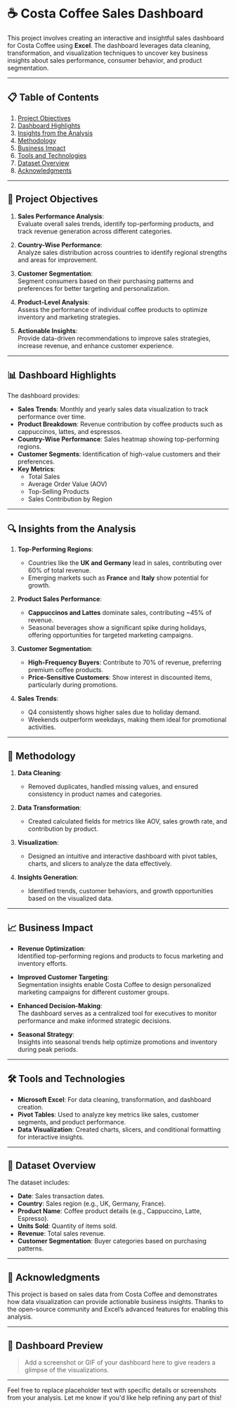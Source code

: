 # ☕ Costa Coffee Sales Dashboard  

This project involves creating an interactive and insightful sales dashboard for Costa Coffee using **Excel**. The dashboard leverages data cleaning, transformation, and visualization techniques to uncover key business insights about sales performance, consumer behavior, and product segmentation.  

---

## 📋 Table of Contents  
1. [Project Objectives](#🎯-project-objectives)  
2. [Dashboard Highlights](#📊-dashboard-highlights)  
3. [Insights from the Analysis](#🔍-insights-from-the-analysis)  
4. [Methodology](#🧠-methodology)  
5. [Business Impact](#📈-business-impact)  
6. [Tools and Technologies](#🛠️-tools-and-technologies)  
7. [Dataset Overview](#📂-dataset-overview)  
8. [Acknowledgments](#🙏-acknowledgments)  

---

## 🎯 Project Objectives  

1. **Sales Performance Analysis**:  
   Evaluate overall sales trends, identify top-performing products, and track revenue generation across different categories.  

2. **Country-Wise Performance**:  
   Analyze sales distribution across countries to identify regional strengths and areas for improvement.  

3. **Customer Segmentation**:  
   Segment consumers based on their purchasing patterns and preferences for better targeting and personalization.  

4. **Product-Level Analysis**:  
   Assess the performance of individual coffee products to optimize inventory and marketing strategies.  

5. **Actionable Insights**:  
   Provide data-driven recommendations to improve sales strategies, increase revenue, and enhance customer experience.  

---

## 📊 Dashboard Highlights  

The dashboard provides:  
- **Sales Trends**: Monthly and yearly sales data visualization to track performance over time.  
- **Product Breakdown**: Revenue contribution by coffee products such as cappuccinos, lattes, and espressos.  
- **Country-Wise Performance**: Sales heatmap showing top-performing regions.  
- **Customer Segments**: Identification of high-value customers and their preferences.  
- **Key Metrics**:  
  - Total Sales  
  - Average Order Value (AOV)  
  - Top-Selling Products  
  - Sales Contribution by Region  

---

## 🔍 Insights from the Analysis  

1. **Top-Performing Regions**:  
   - Countries like the **UK and Germany** lead in sales, contributing over 60% of total revenue.  
   - Emerging markets such as **France** and **Italy** show potential for growth.  

2. **Product Sales Performance**:  
   - **Cappuccinos and Lattes** dominate sales, contributing ~45% of revenue.  
   - Seasonal beverages show a significant spike during holidays, offering opportunities for targeted marketing campaigns.  

3. **Customer Segmentation**:  
   - **High-Frequency Buyers**: Contribute to 70% of revenue, preferring premium coffee products.  
   - **Price-Sensitive Customers**: Show interest in discounted items, particularly during promotions.  

4. **Sales Trends**:  
   - Q4 consistently shows higher sales due to holiday demand.  
   - Weekends outperform weekdays, making them ideal for promotional activities.  

---

## 🧠 Methodology  

1. **Data Cleaning**:  
   - Removed duplicates, handled missing values, and ensured consistency in product names and categories.  

2. **Data Transformation**:  
   - Created calculated fields for metrics like AOV, sales growth rate, and contribution by product.  

3. **Visualization**:  
   - Designed an intuitive and interactive dashboard with pivot tables, charts, and slicers to analyze the data effectively.  

4. **Insights Generation**:  
   - Identified trends, customer behaviors, and growth opportunities based on the visualized data.  

---

## 📈 Business Impact  

- **Revenue Optimization**:  
   Identified top-performing regions and products to focus marketing and inventory efforts.  

- **Improved Customer Targeting**:  
   Segmentation insights enable Costa Coffee to design personalized marketing campaigns for different customer groups.  

- **Enhanced Decision-Making**:  
   The dashboard serves as a centralized tool for executives to monitor performance and make informed strategic decisions.  

- **Seasonal Strategy**:  
   Insights into seasonal trends help optimize promotions and inventory during peak periods.  

---

## 🛠️ Tools and Technologies  

- **Microsoft Excel**: For data cleaning, transformation, and dashboard creation.  
- **Pivot Tables**: Used to analyze key metrics like sales, customer segments, and product performance.  
- **Data Visualization**: Created charts, slicers, and conditional formatting for interactive insights.  

---

## 📂 Dataset Overview  

The dataset includes:  
- **Date**: Sales transaction dates.  
- **Country**: Sales region (e.g., UK, Germany, France).  
- **Product Name**: Coffee product details (e.g., Cappuccino, Latte, Espresso).  
- **Units Sold**: Quantity of items sold.  
- **Revenue**: Total sales revenue.  
- **Customer Segmentation**: Buyer categories based on purchasing patterns.  

---

## 🙏 Acknowledgments  

This project is based on sales data from Costa Coffee and demonstrates how data visualization can provide actionable business insights. Thanks to the open-source community and Excel’s advanced features for enabling this analysis.  

---

## 🔗 Dashboard Preview  

> Add a screenshot or GIF of your dashboard here to give readers a glimpse of the visualizations.

---

Feel free to replace placeholder text with specific details or screenshots from your analysis. Let me know if you'd like help refining any part of this!  

